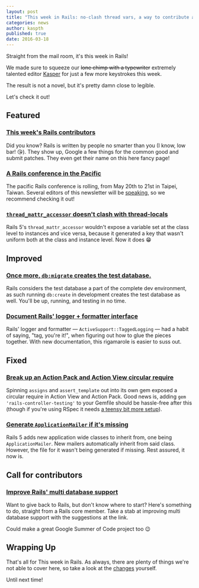 ```yaml
---
layout: post
title: "This week in Rails: no-clash thread vars, a way to contribute and more!"
categories: news
author: kaspth
published: true
date: 2016-03-18
---
```


Straight from the mail room, it's this week in Rails!

We made sure to squeeze our ~~lone chimp with a typewriter~~ extremely talented editor [Kasper](https://twitter.com/kaspth) for just a few more keystrokes this week.

The result is not a novel, but it's pretty damn close to legible.

Let's check it out!

## Featured

### [This week's Rails contributors](http://contributors.rubyonrails.org/contributors/in-time-window/20160311-20160318)

Did you know? Rails is written by people no smarter than you (I know, low bar! 😘). They show up, Google a few things for the common good and submit patches. They even get their name on this here fancy page!

### [A Rails conference in the Pacific](http://www.railspacific.com)

The pacific Rails conference is rolling, from May 20th to 21st in Taipei, Taiwan. Several editors of this newsletter will be [speaking](http://www.railspacific.com/#speakers), so we recommend checking it out!

### [`thread_mattr_accessor` doesn't clash with thread-locals](https://github.com/rails/rails/pull/24143)

Rails 5's `thread_mattr_accessor` wouldn't expose a variable set at the class level to instances and vice versa, because it generated a key that wasn't uniform both at the class and instance level. Now it does 😁

## Improved

### [Once more, `db:migrate` creates the test database.](https://github.com/rails/rails/pull/24201)

Rails considers the test database a part of the complete dev environment, as such running `db:create` in development creates the test database as well. You'll be up, running, and testing in no time.

### [Document Rails' logger + formatter interface](https://github.com/rails/rails/pull/24218)

Rails' logger and formatter — `ActiveSupport::TaggedLogging` — had a habit of saying, "tag, you're it!", when figuring out how to glue the pieces together. With new documentation, this rigamarole is easier to suss out.

## Fixed

### [Break up an Action Pack and Action View circular require](https://github.com/rails/rails/commit/12cce89c89b48b15dcf2fcdb41feaaa5b7c06991)

Spinning `assigns` and `assert_template` out into its own gem exposed a circular require in Action View and Action Pack. Good news is, adding `gem 'rails-controller-testing'` to your Gemfile should be hassle-free after this (though if you're using RSpec it needs [a teensy bit more setup](https://github.com/rails/rails-controller-testing#rspec)).

### [Generate `ApplicationMailer` if it's missing](https://github.com/rails/rails/pull/24161)

Rails 5 adds new application wide classes to inherit from, one being `ApplicationMailer`. New mailers automatically inherit from said class. However, the file for it wasn't being generated if missing. Rest assured, it now is.

## Call for contributors

### [Improve Rails' multi database support](https://github.com/rails/rails/issues/14176#issuecomment-196977338)

Want to give back to Rails, but don't know where to start? Here's something to do, straight from a Rails core member. Take a stab at improving multi database support with the suggestions at the link.

Could make a great Google Summer of Code project too 😉

## Wrapping Up

That's all for This week in Rails. As always, there are plenty of things we're not able to cover here, so take a look at the [changes](https://github.com/rails/rails/compare/master@%7B2016-03-11%7D...@%7B2016-03-18%7D) yourself.

Until next time!
